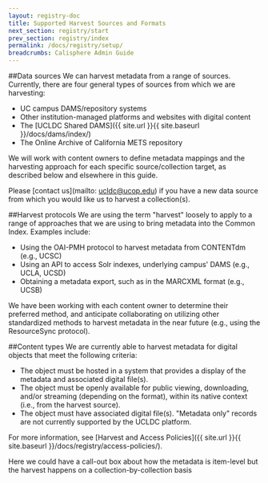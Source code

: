 ```yaml
---
layout: registry-doc
title: Supported Harvest Sources and Formats
next_section: registry/start
prev_section: registry/index
permalink: /docs/registry/setup/
breadcrumbs: Calisphere Admin Guide
---
```


##Data sources
We can harvest metadata from a range of sources. Currently, there are four general types of sources from which we are harvesting:

- UC campus DAMS/repository systems
- Other institution-managed platforms and websites with digital content
- The [UCLDC Shared DAMS]({{ site.url }}{{ site.baseurl }}/docs/dams/index/)
- The Online Archive of California METS repository

We will work with content owners to define metadata mappings and the harvesting approach for each specific source/collection target, as described below and elsewhere in this guide.

Please [contact us](mailto: ucldc@ucop.edu) if you have a new data source from which you would like us to harvest a collection(s).

##Harvest protocols
We are using the term "harvest" loosely to apply to a range of approaches that we are using to bring metadata into the Common Index.  Examples include:

- Using the OAI-PMH protocol to harvest metadata from CONTENTdm (e.g., UCSC)
- Using an API to access Solr indexes, underlying campus' DAMS (e.g., UCLA, UCSD) 
- Obtaining a metadata export, such as in the MARCXML format (e.g., UCSB)

We have been working with each content owner to determine their preferred method, and anticipate collaborating on utilizing other standardized methods to harvest metadata in the near future (e.g., using the ResourceSync protocol). 

##Content types
We are currently able to harvest metadata for digital objects that meet the following criteria:

- The object must be hosted in a system that provides a display of the metadata and associated digital file(s).
- The object must be openly available for public viewing, downloading, and/or streaming (depending on the format), within its native context (i.e., from the harvest source). 
- The object must have associated digital file(s). "Metadata only" records are not currently supported by the UCLDC platform.

For more information, see [Harvest and Access Policies]({{ site.url }}{{ site.baseurl }}/docs/registry/access-policies/).

<div class="note"><p>Here we could have a call-out box about how the metadata is item-level but the harvest happens on a collection-by-collection basis</p></div>


